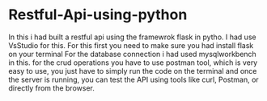 # Restful-Api-using-python
In this i had built a restful api using the framewrok flask in pytho.
I had use VsStudio for this.
For this first you need to make sure you had install flask on your terminal
For the database connection i had used mysqlworkbench in this.
for the crud operations you have to use postman tool, which is very easy to use, you just have to simply run the code on the terminal and once the server is running, you can test the API using tools like curl, Postman, or directly from the browser.
